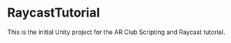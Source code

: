 # RaycastTutorial
This is the initial Unity project for the AR Club Scripting and Raycast tutorial.
